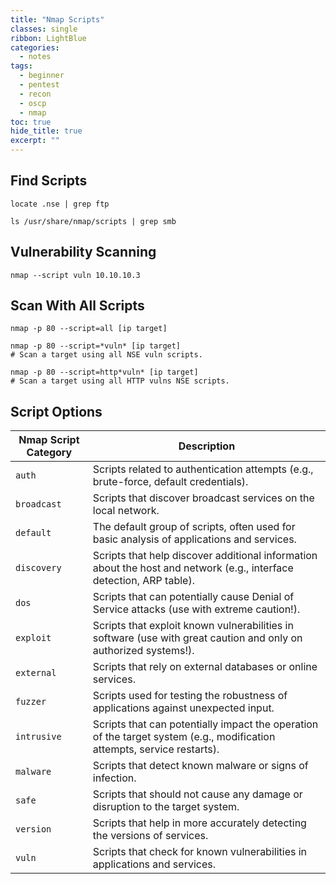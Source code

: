 ```yaml
---
title: "Nmap Scripts"
classes: single
ribbon: LightBlue
categories:
  - notes
tags:
  - beginner
  - pentest
  - recon
  - oscp
  - nmap
toc: true
hide_title: true
excerpt: ""
---
```


## Find Scripts

```
locate .nse | grep ftp

ls /usr/share/nmap/scripts | grep smb
```

## Vulnerability Scanning

```
nmap --script vuln 10.10.10.3
```

## Scan With All Scripts

```
nmap -p 80 --script=all [ip target]
```

```
nmap -p 80 --script=*vuln* [ip target]
# Scan a target using all NSE vuln scripts.
```

```
nmap -p 80 --script=http*vuln* [ip target]
# Scan a target using all HTTP vulns NSE scripts.
```

## Script Options

| Nmap Script Category | Description                                                                                                                                   |
|----------------------|-----------------------------------------------------------------------------------------------------------------------------------------------|
| `auth`               | Scripts related to authentication attempts (e.g., brute-force, default credentials).                                                            |
| `broadcast`          | Scripts that discover broadcast services on the local network.                                                                                 |
| `default`            | The default group of scripts, often used for basic analysis of applications and services.                                                       |
| `discovery`          | Scripts that help discover additional information about the host and network (e.g., interface detection, ARP table).                           |
| `dos`                | Scripts that can potentially cause Denial of Service attacks (use with extreme caution!).                                                        |
| `exploit`            | Scripts that exploit known vulnerabilities in software (use with great caution and only on authorized systems!).                               |
| `external`           | Scripts that rely on external databases or online services.                                                                                    |
| `fuzzer`             | Scripts used for testing the robustness of applications against unexpected input.                                                              |
| `intrusive`          | Scripts that can potentially impact the operation of the target system (e.g., modification attempts, service restarts).                         |
| `malware`            | Scripts that detect known malware or signs of infection.                                                                                       |
| `safe`               | Scripts that should not cause any damage or disruption to the target system.                                                                  |
| `version`            | Scripts that help in more accurately detecting the versions of services.                                                                       |
| `vuln`               | Scripts that check for known vulnerabilities in applications and services.                                                                    |
